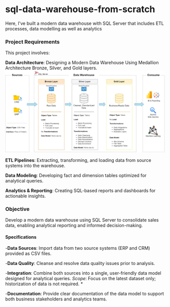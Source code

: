 # sql-data-warehouse-from-scratch
Here, I've built a modern data warehouse with SQL Server that includes ETL processes, data modelling as well as analytics

### Project Requirements
This project involves:

 **Data Architecture**: Designing a Modern Data Warehouse Using Medallion Architecture Bronze, Silver, and Gold layers.
![Chart](docs/data_architecture.png)

 
 **ETL Pipelines**: Extracting, transforming, and loading data from source systems into the warehouse.
 
 **Data Modeling**: Developing fact and dimension tables optimized for analytical queries.
 
 **Analytics & Reporting**: Creating SQL-based reports and dashboards for actionable insights.



### Objective

Develop a modern data warehouse using SQL Server to consolidate sales data, enabling analytical reporting and informed decision-making.


#### Specifications

-**Data Sources**: Import data from two source systems (ERP and CRM) provided as CSV files.

-**Data Quality**: Cleanse and resolve data quality issues prior to analysis.

-**Integration**: Combine both sources into a single, user-friendly data model designed for analytical queries. *Scope*: Focus on the latest dataset only; historization of data is not required. *

-**Documentation**: Provide clear documentation of the data model to support both business stakeholders and analytics teams.

